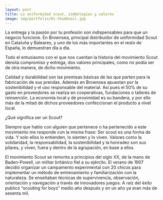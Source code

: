 ```yaml
---
layout: post
title: La uniformidad scout, simbologías y valores
image: img/portfolio/01-thumbnail.jpg
---
```


La entrega y la pasión por tu profesión son indispensables para que un negocio funcione. En Brownsea, principal distribuidor de uniformidad Scout en Cataluña y Baleares, y uno de los más importantes en el resto de España, lo demuestran día a día.

Todo el entusiasmo con el que nos cuentan la historia del movimiento Scout denota compromiso y entrega, dos valores principales, como no podía ser de otra manera, de dicho movimiento.

Calidad y durabilidad son las premisas básicas de las que parten para la fabricación de sus prendas. Además en Brownsea apuestan por la sostenibilidad y el uso responsable del material. Así pues el 50% de su gasto en proveedores se realiza en cooperativas, fundaciones o talleres de reinserción. La economía local y de proximidad es su bandera, y por ello más de la mitad de dichos proveedores confeccionan el producto a nivel local.

¿Qué significa ser un Scout?

Siempre que hablo con alguien que pertenece o ha pertenecido a este movimiento me responde con la misma frase: Ser scout es una forma de vida. Y solo ellos lo entienden, lo sienten y lo viven. Valores como la solidaridad, la responsabilidad, la sostenibilidad y la honradez son sus pilares, y viven, fuera y dentro de la agrupación, en base a ellos.

El movimiento Scout se remonta a principios del siglo XX, de la mano de Baden-Powell, un militar británico fiel a su ejército. El verano de 1907 decidió organizar un campamento experimental con 20 chicos para implementar un método de entrenamiento y familiarización con la naturaleza. Se enseñaban técnicas de supervivencia, observación, orientación y navegación a través de innovadores juegos. A raíz del éxito publicó “scouting for boys” medio año después y en un año ya eran más de sesenta mil.
